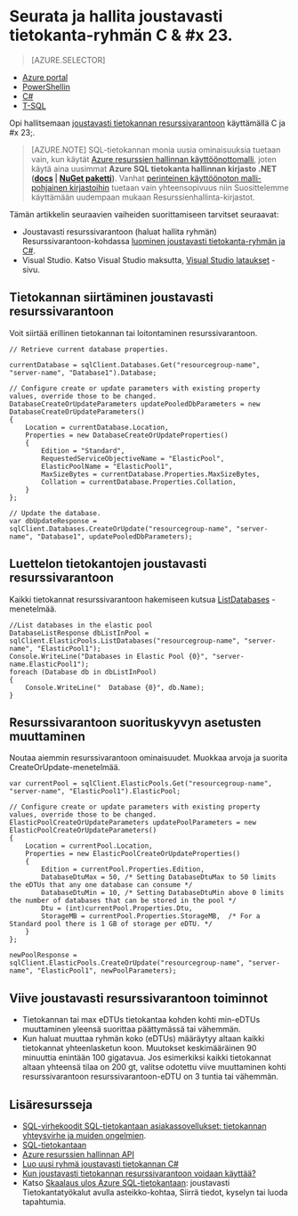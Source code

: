 <properties
    pageTitle="Seurata ja hallita joustavasti tietokanta-ryhmän ja C# | Microsoft Azure"
    description="C# tietokannan kehittäminen tekniikoita avulla voit hallita Azure SQL-tietokanta-joustavasti tietokannan resurssivarantoon."
    services="sql-database"
    documentationCenter=""
    authors="stevestein"
    manager="jhubbard"
    editor=""/>

<tags
    ms.service="sql-database"
    ms.devlang="NA"
    ms.topic="article"
    ms.tgt_pltfrm="csharp"
    ms.workload="data-management"
    ms.date="10/04/2016"
    ms.author="sstein"/>

# <a name="monitor-and-manage-an-elastic-database-pool-with-cx23"></a>Seurata ja hallita joustavasti tietokanta-ryhmän C & #x 23. 

> [AZURE.SELECTOR]
- [Azure portal](sql-database-elastic-pool-manage-portal.md)
- [PowerShellin](sql-database-elastic-pool-manage-powershell.md)
- [C#](sql-database-elastic-pool-manage-csharp.md)
- [T-SQL](sql-database-elastic-pool-manage-tsql.md)


Opi hallitsemaan [joustavasti tietokannan resurssivarantoon](sql-database-elastic-pool.md) käyttämällä C ja #x 23;. 

>[AZURE.NOTE] SQL-tietokannan monia uusia ominaisuuksia tuetaan vain, kun käytät [Azure resurssien hallinnan käyttöönottomalli](../azure-resource-manager/resource-group-overview.md), joten käytä aina uusimmat **Azure SQL tietokanta hallinnan kirjasto .NET ([docs](https://msdn.microsoft.com/library/azure/mt349017.aspx) | [NuGet paketti](https://www.nuget.org/packages/Microsoft.Azure.Management.Sql))**. Vanhat [perinteinen käyttöönoton malli-pohjainen kirjastoihin](https://www.nuget.org/packages/Microsoft.WindowsAzure.Management.Sql) tuetaan vain yhteensopivuus niin Suosittelemme käyttämään uudempaan mukaan Resurssienhallinta-kirjastot.

Tämän artikkelin seuraavien vaiheiden suorittamiseen tarvitset seuraavat:

- Joustavasti resurssivarantoon (haluat hallita ryhmän) Resurssivarantoon-kohdassa [luominen joustavasti tietokanta-ryhmän ja C#](sql-database-elastic-pool-create-csharp.md).
- Visual Studio. Katso Visual Studio maksutta, [Visual Studio lataukset](https://www.visualstudio.com/downloads/download-visual-studio-vs) -sivu.


## <a name="move-a-database-into-an-elastic-pool"></a>Tietokannan siirtäminen joustavasti resurssivarantoon

Voit siirtää erillinen tietokannan tai loitontaminen resurssivarantoon.  

    // Retrieve current database properties.

    currentDatabase = sqlClient.Databases.Get("resourcegroup-name", "server-name", "Database1").Database;

    // Configure create or update parameters with existing property values, override those to be changed.
    DatabaseCreateOrUpdateParameters updatePooledDbParameters = new DatabaseCreateOrUpdateParameters()
    {
        Location = currentDatabase.Location,
        Properties = new DatabaseCreateOrUpdateProperties()
        {
            Edition = "Standard",
            RequestedServiceObjectiveName = "ElasticPool",
            ElasticPoolName = "ElasticPool1",
            MaxSizeBytes = currentDatabase.Properties.MaxSizeBytes,
            Collation = currentDatabase.Properties.Collation,
        }
    };

    // Update the database.
    var dbUpdateResponse = sqlClient.Databases.CreateOrUpdate("resourcegroup-name", "server-name", "Database1", updatePooledDbParameters);

## <a name="list-databases-in-an-elastic-pool"></a>Luettelon tietokantojen joustavasti resurssivarantoon

Kaikki tietokannat resurssivarantoon hakemiseen kutsua [ListDatabases](https://msdn.microsoft.com/library/microsoft.azure.management.sql.elasticpooloperationsextensions.listdatabases) -menetelmää.

    //List databases in the elastic pool
    DatabaseListResponse dbListInPool = sqlClient.ElasticPools.ListDatabases("resourcegroup-name", "server-name", "ElasticPool1");
    Console.WriteLine("Databases in Elastic Pool {0}", "server-name.ElasticPool1");
    foreach (Database db in dbListInPool)
    {
        Console.WriteLine("  Database {0}", db.Name);
    }

## <a name="change-performance-settings-of-a-pool"></a>Resurssivarantoon suorituskyvyn asetusten muuttaminen

Noutaa aiemmin resurssivarantoon ominaisuudet. Muokkaa arvoja ja suorita CreateOrUpdate-menetelmää.

    var currentPool = sqlClient.ElasticPools.Get("resourcegroup-name", "server-name", "ElasticPool1").ElasticPool;

    // Configure create or update parameters with existing property values, override those to be changed.
    ElasticPoolCreateOrUpdateParameters updatePoolParameters = new ElasticPoolCreateOrUpdateParameters()
    {
        Location = currentPool.Location,
        Properties = new ElasticPoolCreateOrUpdateProperties()
        {
            Edition = currentPool.Properties.Edition,
            DatabaseDtuMax = 50, /* Setting DatabaseDtuMax to 50 limits the eDTUs that any one database can consume */
            DatabaseDtuMin = 10, /* Setting DatabaseDtuMin above 0 limits the number of databases that can be stored in the pool */
            Dtu = (int)currentPool.Properties.Dtu,
            StorageMB = currentPool.Properties.StorageMB,  /* For a Standard pool there is 1 GB of storage per eDTU. */
        }
    };

    newPoolResponse = sqlClient.ElasticPools.CreateOrUpdate("resourcegroup-name", "server-name", "ElasticPool1", newPoolParameters);


## <a name="latency-of-elastic-pool-operations"></a>Viive joustavasti resurssivarantoon toiminnot

- Tietokannan tai max eDTUs tietokantaa kohden kohti min-eDTUs muuttaminen yleensä suorittaa päättymässä tai vähemmän.
- Kun haluat muuttaa ryhmän koko (eDTUs) määräytyy altaan kaikki tietokannat yhteenlasketun koon. Muutokset keskimääräinen 90 minuuttia enintään 100 gigatavua. Jos esimerkiksi kaikki tietokannat altaan yhteensä tilaa on 200 gt, valitse odotettu viive muuttaminen kohti resurssivarantoon resurssivarantoon-eDTU on 3 tuntia tai vähemmän.




## <a name="additional-resources"></a>Lisäresursseja

- [SQL-virhekoodit SQL-tietokantaan asiakassovellukset: tietokannan yhteysvirhe ja muiden ongelmien](sql-database-develop-error-messages.md).
- [SQL-tietokantaan](https://azure.microsoft.com/documentation/services/sql-database/)
- [Azure resurssien hallinnan API](https://msdn.microsoft.com/library/azure/dn948464.aspx)
- [Luo uusi ryhmä joustavasti tietokannan C#](sql-database-elastic-pool-create-csharp.md)
- [Kun joustavasti tietokannan resurssivarantoon voidaan käyttää?](sql-database-elastic-pool-guidance.md)
- Katso [Skaalaus ulos Azure SQL-tietokantaan](sql-database-elastic-scale-introduction.md): joustavasti Tietokantatyökalut avulla asteikko-kohtaa, Siirrä tiedot, kyselyn tai luoda tapahtumia.

